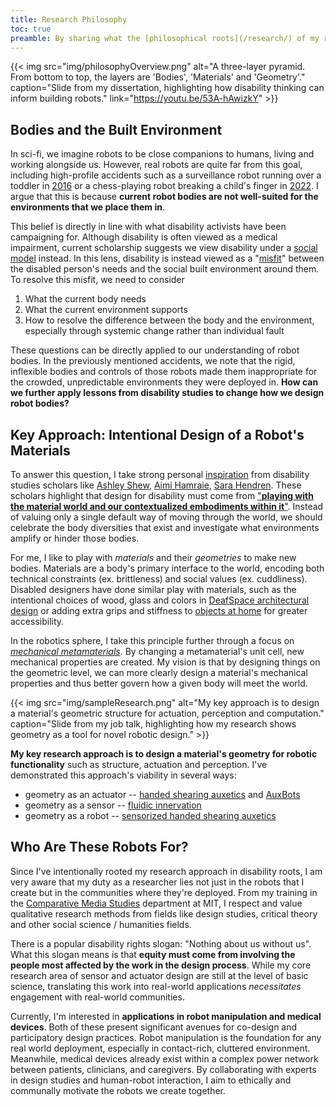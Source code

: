 ```yaml
---
title: Research Philosophy
toc: true
preamble: By sharing what the [philosophical roots](/research/) of my research are, I hope to give a sense of what motivates me and what questions I like to ask. These are the longstanding questions that I would like to explore through [my lab](https://merge-lab.github.io/research/).<p></p> **tl;dr** -- My research vision is to build robots' physical bodies in dialogue with human communities by (1) directly designing the geometry of the materials that make up robots and (2) using [design justice](https://designjustice.mitpress.mit.edu) as a tool to include all voices in the robot design process.
---
```


{{< img src="img/philosophyOverview.png" alt="A three-layer pyramid. From bottom to top, the layers are 'Bodies', 'Materials' and 'Geometry'."  caption="Slide from my dissertation, highlighting how disability thinking can inform building robots." link="https://youtu.be/53A-hAwizkY" >}}

## Bodies and the Built Environment
In sci-fi, we imagine robots to be close companions to humans, living and working alongside us. However, real robots are quite far from this goal, including high-profile accidents such as a surveillance robot running over a toddler in [2016](https://www.nbcnews.com/business/business-news/security-robots-expand-across-u-s-few-tangible-results-n1272421) or a chess-playing robot breaking a child's finger in [2022](https://www.theguardian.com/sport/2022/jul/24/chess-robot-grabs-and-breaks-finger-of-seven-year-old-opponent-moscow). I argue that this is because **current robot bodies are not well-suited for the environments that we place them in**.

This belief is directly in line with what disability activists have been campaigning for. Although disability is often viewed as a medical impairment, current scholarship suggests we view disability under a [social model](https://odpc.ucsf.edu/clinical/patient-centered-care/medical-and-social-models-of-disability) instead. In this lens, disability is instead viewed as a "[misfit](https://philpapers.org/rec/GARMAF)" between the disabled person's needs and the social built environment around them. To resolve this misfit, we need to consider
1. What the current body needs
2. What the current environment supports
3. How to resolve the difference between the body and the environment, especially through systemic change rather than individual fault

These questions can be directly applied to our understanding of robot bodies. In the previously mentioned accidents, we note that the rigid, inflexible bodies and controls of those robots made them inappropriate for the crowded, unpredictable environments they were deployed in. **How can we further apply lessons from disability studies to change how we design robot bodies?**


## Key Approach: Intentional Design of a Robot's Materials
To answer this question, I take strong personal [inspiration](/research/who-taught-me) from disability studies scholars like [Ashley Shew](https://liberalarts.vt.edu/departments-and-schools/department-of-science-technology-and-society/faculty/ashley-shew.html), [Aimi Hamraie](https://aimihamraie.com), [Sara Hendren](https://sarahendren.com/about/). These scholars highlight that design for disability must come from ["**playing with the material world and our contextualized embodiments within it**"](https://logicmag.io/failure/different-ways-of-moving-through-the-world/). Instead of valuing only a single default way of moving through the world, we should celebrate the body diversities that exist and investigate what environments amplify or hinder those bodies.

For me, I like to play with *materials* and their *geometries* to make new bodies. Materials are a body's primary interface to the world, encoding both technical constraints (ex. brittleness) and social values (ex. cuddliness). Disabled designers have done similar play with materials, such as the intentional choices of wood, glass and colors in [DeafSpace architectural design](https://archive.curbed.com/2016/3/2/11140210/gallaudet-deafspace-washington-dc) or adding extra grips and stiffness to [objects at home](https://www.disabilityathome.org) for greater accessibility.

In the robotics sphere, I take this principle further through a focus on [*mechanical metamaterials*](https://en.wikipedia.org/wiki/Mechanical_metamaterial). By changing a metamaterial's unit cell, new mechanical properties are created. My vision is that by designing things on the geometric level, we can more clearly design a material's mechanical properties and thus better govern how a given body will meet the world.

{{< img src="img/sampleResearch.png" alt="My key approach is to design a material's geometric structure for actuation, perception and computation."  caption="Slide from my job talk, highlighting how my research shows geometry as a tool for novel robotic design." >}}

**My key research approach is to design a material's geometry for robotic functionality** such as structure, actuation and perception. I've demonstrated this approach's viability in several ways:
* geometry as an actuator -- [handed shearing auxetics](https://youtu.be/53NXnPTG9Ik?feature=shared) and [AuxBots](https://youtu.be/8mhclLQWb_Q?feature=shared)
* geometry as a sensor -- [fluidic innervation](https://www.science.org/doi/full/10.1126/sciadv.abq4385)
* geometry as a robot -- [sensorized handed shearing auxetics](https://www.science.org/doi/full/10.1126/sciadv.abq4385)

## Who Are These Robots For?
Since I've intentionally rooted my research approach in disability roots, I am very aware that my duty as a researcher lies not just in the robots that I create but in the communities where they're deployed. From my training in the [Comparative Media Studies](https://cmsw.mit.edu) department at MIT, I respect and value qualitative research methods from fields like design studies, critical theory and other social science / humanities fields. 

There is a popular disability rights slogan: "Nothing about us without us". What this slogan means is that **equity must come from involving the people most affected by the work in the design process**. While my core research area of sensor and actuator design are still at the level of basic science, translating this work into real-world applications *necessitates* engagement with real-world communities.

Currently, I'm interested in **applications in robot manipulation and medical devices**. Both of these present significant avenues for co-design and participatory design practices. Robot manipulation is the foundation for any real world deployment, especially in contact-rich, cluttered environment. Meanwhile, medical devices already exist within a complex power network between patients, clinicians, and caregivers. By collaborating with experts in design studies and human-robot interaction, I aim to ethically and communally motivate the robots we create together. 

